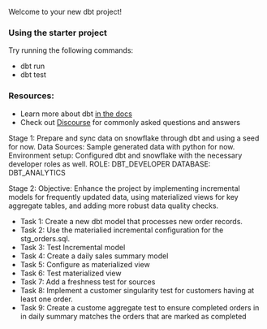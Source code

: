 Welcome to your new dbt project!

### Using the starter project

Try running the following commands:
- dbt run
- dbt test


### Resources:
- Learn more about dbt [in the docs](https://docs.getdbt.com/docs/introduction)
- Check out [Discourse](https://discourse.getdbt.com/) for commonly asked questions and answers


Stage 1:
Prepare and sync data on snowflake through dbt and using a seed for now.
Data Sources: Sample generated data with python for now.
Environment setup: Configured dbt and snowflake with the necessary developer roles as well.
ROLE: DBT_DEVELOPER
DATABASE: DBT_ANALYTICS


Stage 2:
Objective: Enhance the project by implementing incremental models for frequently updated data, using materialized views for key aggregate tables, and adding more robust data quality checks.
- Task 1: Create a new dbt model that processes new order     records.
- Task 2: Use the materialied incremental configuration for the stg_orders.sql.
- Task 3: Test Incremental model
- Task 4: Create a daily sales summary model
- Task 5: Configure as materialized view
- Task 6: Test materialized view
- Task 7: Add a freshness test for sources
- Task 8: Implement a customer singularity test for customers having at least one order.
- Task 9: Create a custome aggregate test to ensure completed orders in in daily summary matches the orders that are marked as completed